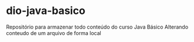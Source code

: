 # dio-java-basico
Repositório para armazenar todo conteúdo do curso Java Básico 
Alterando conteudo de um arquivo de forma local
